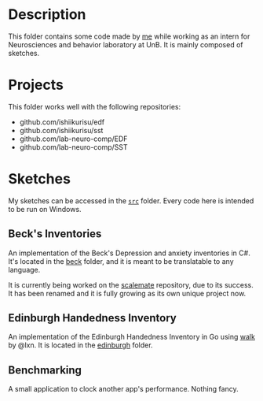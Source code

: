 # Description

This folder contains some code made by [me](https://github.com/ishiikurisu) while working as an intern for Neurosciences and behavior laboratory at UnB. It is mainly composed of sketches.

# Projects

This folder works well with the following repositories:

- github.com/ishiikurisu/edf
- github.com/ishiikurisu/sst
- github.com/lab-neuro-comp/EDF
- github.com/lab-neuro-comp/SST

# Sketches

My sketches can be accessed in the [`src`](https://github.com/ishiikurisu/EEG/tree/master/src) folder. Every code here is intended to be run on Windows.

## Beck's Inventories ##

An implementation of the Beck's Depression and anxiety inventories in C#. It's located in the [beck](https://github.com/ishiikurisu/EEG/tree/master/src/beck) folder, and it is meant to be translatable to any language.

It is currently being worked on the [scalemate](https://github.com/ishiikurisu/Scalemate) repository, due to its success. It has been renamed and it is fully growing as its own unique project now.

## Edinburgh Handedness Inventory ##

An implementation of the Edinburgh Handedness Inventory in Go using [walk](https://github.com/lxn/walk) by @lxn. It is located in the [edinburgh](https://github.com/ishiikurisu/EEG/tree/master/src/edinburgh) folder.

## Benchmarking ##

A small application to clock another app's performance. Nothing fancy.
